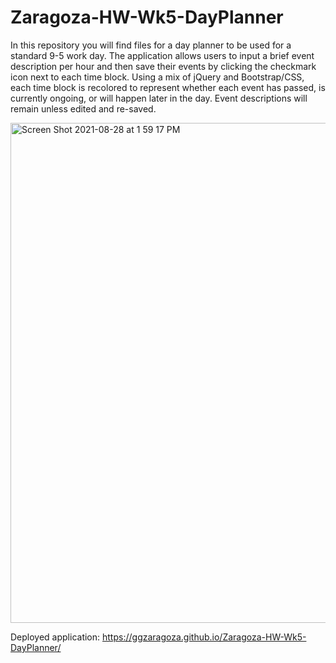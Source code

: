 # Zaragoza-HW-Wk5-DayPlanner

In this repository you will find files for a day planner to be used for a standard 9-5 work day. The application allows users to input a brief event description
per hour and then save their events by clicking the checkmark icon next to each time block. Using a mix of jQuery and Bootstrap/CSS, each time block is recolored to
represent whether each event has passed, is currently ongoing, or will happen later in the day. Event descriptions will remain unless edited and re-saved.

<img width="800" alt="Screen Shot 2021-08-28 at 1 59 17 PM" src="https://user-images.githubusercontent.com/86588318/131228155-3139b6dd-02c9-45cc-addc-c297695bac7a.png">

Deployed application: <a href="https://ggzaragoza.github.io/Zaragoza-HW-Wk5-DayPlanner/">https://ggzaragoza.github.io/Zaragoza-HW-Wk5-DayPlanner/</a>
